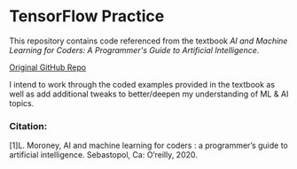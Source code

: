 # TensorFlow Practice

This repository contains code referenced from the textbook *AI and Machine Learning for Coders: A Programmer's Guide to Artificial Intelligence*.

[Original GitHub Repo](https://github.com/lmoroney/tfbook)

I intend to work through the coded examples provided in the textbook as well as add additional tweaks to better/deepen my understanding of ML & AI topics.

### Citation:
[1]L. Moroney, AI and machine learning for coders : a programmer’s guide to artificial intelligence. Sebastopol, Ca: O’reilly, 2020.